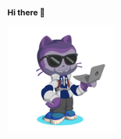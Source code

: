 ### Hi there 👋
<!-- Commenting out the 'div' for now -->
<!-- <div align='left'> -->
  <img src='https://github.com/shoshone-s/shoshone-s/raw/main/imgs/octocat.png' alt='octocat' width='220' height='220'>
<!-- </div> -->

<!--
**shoshone-s/shoshone-s** is a ✨ _special_ ✨ repository because its `README.md` (this file) appears on your GitHub profile.

Here are some ideas to get you started:

- 🔭 I’m currently working on ...
- 🌱 I’m currently learning ...
- 👯 I’m looking to collaborate on ...
- 🤔 I’m looking for help with ...
- 💬 Ask me about ...
- 📫 How to reach me: ...
- 😄 Pronouns: ...
- ⚡ Fun fact: ...
-->

